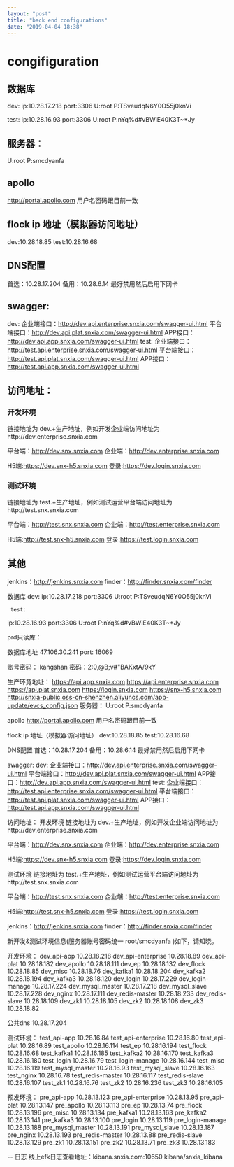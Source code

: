 ```yaml
---
layout: "post"
title: "back end configurations"
date: "2019-04-04 18:38"
---
```



# congifiguration

## 数据库

dev:
ip:10.28.17.218
port:3306
U:root
P:TSveudqN6Y0O55j0knVi


test:
ip:10.28.16.93
port:3306
U:root
P:nYq%d#vBWiE40K3T~*Jy

## 服务器：
U:root
P:smcdyanfa

## apollo
http://portal.apollo.com
用户名密码跟目前一致

## flock ip 地址（模拟器访问地址）
dev:10.28.18.85
test:10.28.16.68

## DNS配置

首选：10.28.17.204
备用：10.28.6.14
最好禁用然后启用下网卡

## swagger:

dev:
企业端接口：http://dev.api.enterprise.snxia.com/swagger-ui.html
平台端接口：http://dev.api.plat.snxia.com/swagger-ui.html
APP接口：http://dev.api.app.snxia.com/swagger-ui.html
test:
企业端接口：http://test.api.enterprise.snxia.com/swagger-ui.html
平台端接口：http://test.api.plat.snxia.com/swagger-ui.html
APP接口：http://test.api.app.snxia.com/swagger-ui.html


## 访问地址：

### 开发环境

链接地址为 dev.+生产地址，例如开发企业端访问地址为http://dev.enterprise.snxia.com



平台端：http://dev.snx.snxia.com
企业端：http://dev.enterprise.snxia.com


H5端:https://dev.snx-h5.snxia.com
登录:https://dev.login.snxia.com

### 测试环境

链接地址为 test.+生产地址，例如测试运营平台端访问地址为http://test.snx.snxia.com

平台端：http://test.snx.snxia.com
企业端：http://test.enterprise.snxia.com

H5端:http://test.snx-h5.snxia.com
登录:https://test.login.snxia.com

## 其他

jenkins：http://jenkins.snxia.com
finder：http://finder.snxia.com/finder


数据库
     dev:
ip:10.28.17.218
port:3306
U:root
P:TSveudqN6Y0O55j0knVi

     test:
ip:10.28.16.93
port:3306
U:root
P:nYq%d#vBWiE40K3T~*Jy

prd只读库：

数据库地址   47.106.30.241   port: 16069

账号密码： kangshan    密码：2:0,@B;v#"BAKxtA/9kY

生产环竟地址：
https://api.app.snxia.com
https://api.enterprise.snxia.com
https://api.plat.snxia.com
https://login.snxia.com
https://snx-h5.snxia.com
http://snxia-public.oss-cn-shenzhen.aliyuncs.com/app-update/evcs_config.json
服务器：
U:root
P:smcdyanfa

apollo
http://portal.apollo.com
用户名密码跟目前一致

flock ip 地址（模拟器访问地址）
dev:10.28.18.85
test:10.28.16.68

DNS配置
首选：10.28.17.204
备用：10.28.6.14
最好禁用然后启用下网卡

swagger:
dev:
企业端接口：http://dev.api.enterprise.snxia.com/swagger-ui.html
平台端接口：http://dev.api.plat.snxia.com/swagger-ui.html
APP接口：http://dev.api.app.snxia.com/swagger-ui.html
test:
企业端接口：http://test.api.enterprise.snxia.com/swagger-ui.html
平台端接口：http://test.api.plat.snxia.com/swagger-ui.html
APP接口：http://test.api.app.snxia.com/swagger-ui.html


访问地址：
开发环境
链接地址为 dev.+生产地址，例如开发企业端访问地址为http://dev.enterprise.snxia.com



平台端：http://dev.snx.snxia.com
企业端：http://dev.enterprise.snxia.com


H5端:https://dev.snx-h5.snxia.com
登录:https://dev.login.snxia.com

测试环境
链接地址为 test.+生产地址，例如测试运营平台端访问地址为http://test.snx.snxia.com

平台端：http://test.snx.snxia.com
企业端：http://test.enterprise.snxia.com

H5端:http://test.snx-h5.snxia.com
登录:https://test.login.snxia.com


jenkins：http://jenkins.snxia.com
finder：http://finder.snxia.com/finder


新开发&测试环境信息(服务器账号密码统一 root/smcdyanfa
)如下，请知晓。

开发环境：
dev_api-app 10.28.18.218
dev_api-enterprise 10.28.18.89
dev_api-plat 10.28.18.182
dev_apollo 10.28.18.111
dev_ep 10.28.18.132
dev_flock 10.28.18.85
dev_misc 10.28.18.76
dev_kafka1 10.28.18.204
dev_kafka2 10.28.18.194
dev_kafka3 10.28.18.120
dev_login 10.28.17.229
dev_login-manage 10.28.17.224
dev_mysql_master 10.28.17.218
dev_mysql_slave 10.28.17.228
dev_nginx 10.28.17.111
dev_redis-master 10.28.18.233
dev_redis-slave 10.28.18.109
dev_zk1 10.28.18.105
dev_zk2 10.28.18.108
dev_zk3 10.28.18.82

公共dns 10.28.17.204

测试环境：
test_api-app 10.28.16.84
test_api-enterprise 10.28.16.80
test_api-plat 10.28.16.89
test_apollo 10.28.16.114
test_ep 10.28.16.194
test_flock 10.28.16.68
test_kafka1 10.28.16.185
test_kafka2 10.28.16.170
test_kafka3 10.28.16.180
test_login 10.28.16.79
test_login-manage 10.28.16.144
test_misc 10.28.16.119
test_mysql_master 10.28.16.93
test_mysql_slave 10.28.16.163
test_nginx 10.28.16.78
test_redis-master 10.28.16.117
test_redis-slave 10.28.16.107
test_zk1 10.28.16.76
test_zk2 10.28.16.236
test_zk3 10.28.16.105





预发环境：
pre_api-app 10.28.13.123
pre_api-enterprise 10.28.13.95
pre_api-plat 10.28.13.147
pre_apollo 10.28.13.113
pre_ep 10.28.13.74
pre_flock 10.28.13.196
pre_misc 10.28.13.134
pre_kafka1 10.28.13.163
pre_kafka2 10.28.13.141
pre_kafka3 10.28.13.100
pre_login 10.28.13.119
pre_login-manage 10.28.13.188
pre_mysql_master 10.28.13.191
pre_mysql_slave 10.28.13.187
pre_nginx 10.28.13.193
pre_redis-master 10.28.13.88
pre_redis-slave 10.28.13.129
pre_zk1 10.28.13.151
pre_zk2 10.28.13.71
pre_zk3 10.28.13.183


-- 日志
线上efk日志查看地址：kibana.snxia.com:10650
kibana/snxia_kibana
